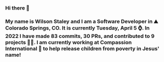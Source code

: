 ### Hi there 👋

### My name is Wilson Staley and I am a Software Developer in ⛰ Colorado Springs, CO.  It is currently Tuesday, April 5 ⌚. In 2022 I have made 83 commits, 30 PRs, and contributed to 9 projects 👨‍💻. I am currently working at Compassion International 🏢 to help release children from poverty in Jesus' name!